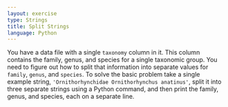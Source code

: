 ```yaml
---
layout: exercise
type: Strings
title: Split Strings
language: Python
---
```


You have a data file with a single `taxonomy` column in it. This column contains
the family, genus, and species for a single taxonomic group. You need to figure
out how to split that information into separate values for `family`, `genus`, 
and `species`. To solve the basic problem take a single example string,
`'Ornithorhynchidae Ornithorhynchus anatinus'`, split it into three separate
strings using a Python command, and then print the family, genus, and species,
each on a separate line.
